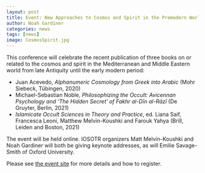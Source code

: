 ```yaml
---
layout: post
title: Event: New Approaches to Cosmos and Spirit in the Premodern World, The Warburg Institute, July 9-10 2021
author: Noah Gardiner
categories: news
tags: [news]
image: CosmosSpirit.jpg
---
```

This conference will celebrate the recent publication of three books on or related to the cosmos and spirit in the Mediterranean and Middle Eastern world from late Antiquity until the early modern period: 

- Juan Acevedo, *Alphanumeric Cosmology from Greek into Arabic* (Mohr Siebeck, Tübingen, 2020)
- Michael-Sebastian Noble, *Philosophizing the Occult: Avicennan Psychology and ‘The Hidden Secret’ of Fakhr al-Dīn al-Rāzī* (De Gruyter, Berlin, 2021)
- *Islamicate Occult Sciences in Theory and Practice*, ed. Liana Saif, Francesca Leoni, Matthew Melvin-Koushki and Farouk Yahya (Brill, Leiden and Boston, 2021)

The event will be held online. IOSOTR organizers Matt Melvin-Koushki and Noah Gardiner will both be giving keynote addresses, as will Emilie Savage-Smith of Oxford University.

Please see [the event site](https://warburg.sas.ac.uk/events/event/24440) for more details and how to register.
